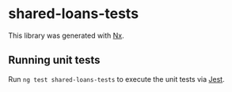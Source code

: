 # shared-loans-tests

This library was generated with [Nx](https://nx.dev).

## Running unit tests

Run `ng test shared-loans-tests` to execute the unit tests via [Jest](https://jestjs.io).
